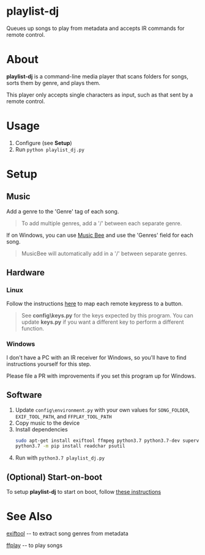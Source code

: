 # playlist-dj
Queues up songs to play from metadata and accepts IR commands for remote control.

# About
**playlist-dj** is a command-line media player that scans folders for songs, sorts them by genre, and plays them.

This player only accepts single characters as input, such as that sent by a remote control.

# Usage

1. Configure (see **Setup**) 
2. Run ```python playlist_dj.py```

# Setup
## Music
Add a genre to the 'Genre' tag of each song.
> To add multiple genres, add a '/' between each separate genre.

If on Windows, you can use [Music Bee](https://getmusicbee.com/) and use the 'Genres' field for each song.
> MusicBee will automatically add in a '/' between separate genres. 

## Hardware
### Linux
Follow the instructions [here](https://madaboutbrighton.net/articles/2015/remote-control-media-player-without-lirc-using-ir-keymap)
to map each remote keypress to a button.
> See **config\keys.py** for the keys expected by this program. You can update **keys.py** if you want a different key to perform a different function. 

### Windows
I don't have a PC with an IR receiver for Windows, so you'll have to find instructions yourself for this step.

Please file a PR with improvements if you set this program up for Windows.

## Software
1. Update `config\environment.py` with your own values for `SONG_FOLDER`, `EXIF_TOOL_PATH`, and `FFPLAY_TOOL_PATH` 
2. Copy music to the device
3. Install dependencies
    ```bash
    sudo apt-get install exiftool ffmpeg python3.7 python3.7-dev supervisor
    python3.7 -m pip install readchar psutil
    ```
4. Run with `python3.7 playlist_dj.py`

## (Optional) Start-on-boot
To setup **playlist-dj** to start on boot, follow [these instructions](https://askubuntu.com/questions/308581/how-to-launch-terminal-on-login)

# See Also
[exiftool](https://exiftool.org/) -- to extract song genres from metadata

[ffplay](https://ffmpeg.org/ffplay.html) -- to play songs